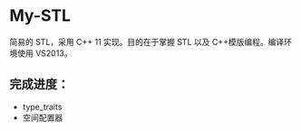 # My-STL
简易的 STL，采用 C++ 11 实现。目的在于掌握 STL 以及 C++模版编程。编译环境使用 VS2013。

完成进度：
---------
* type_traits
* 空间配置器
